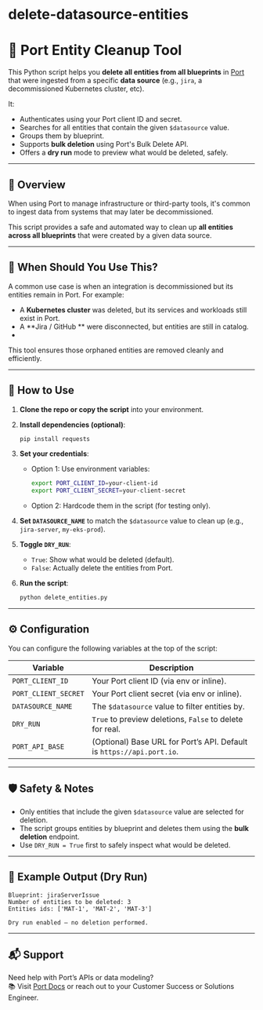 # delete-datasource-entities

# 🧹 Port Entity Cleanup Tool

This Python script helps you **delete all entities from all blueprints** in [Port](https://www.getport.io) that were ingested from a specific **data source** (e.g., `jira`, a decommissioned Kubernetes cluster, etc).  

It:
- Authenticates using your Port client ID and secret.
- Searches for all entities that contain the given `$datasource` value.
- Groups them by blueprint.
- Supports **bulk deletion** using Port's Bulk Delete API.
- Offers a **dry run** mode to preview what would be deleted, safely.

---

## 📌 Overview

When using Port to manage infrastructure or third-party tools, it's common to ingest data from systems that may later be decommissioned.

This script provides a safe and automated way to clean up **all entities across all blueprints** that were created by a given data source.

---

## 🧠 When Should You Use This?

A common use case is when an integration is decommissioned but its entities remain in Port. For example:
- A **Kubernetes cluster** was deleted, but its services and workloads still exist in Port.
- A **Jira / GitHub ** were disconnected, but entities are still in catalog.
- 

This tool ensures those orphaned entities are removed cleanly and efficiently.

---

## 🚀 How to Use

1. **Clone the repo or copy the script** into your environment.
2. **Install dependencies (optional)**:
   ```bash
   pip install requests
   ```
3. **Set your credentials**:
   - Option 1: Use environment variables:
     ```bash
     export PORT_CLIENT_ID=your-client-id
     export PORT_CLIENT_SECRET=your-client-secret
     ```
   - Option 2: Hardcode them in the script (for testing only).
4. **Set `DATASOURCE_NAME`** to match the `$datasource` value to clean up (e.g., `jira-server`, `my-eks-prod`).
5. **Toggle `DRY_RUN`**:
   - `True`: Show what would be deleted (default).
   - `False`: Actually delete the entities from Port.

6. **Run the script**:
   ```bash
   python delete_entities.py
   ```

---

## ⚙️ Configuration

You can configure the following variables at the top of the script:

| Variable         | Description                                                                 |
|------------------|-----------------------------------------------------------------------------|
| `PORT_CLIENT_ID` | Your Port client ID (via env or inline).                                   |
| `PORT_CLIENT_SECRET` | Your Port client secret (via env or inline).                          |
| `DATASOURCE_NAME`| The `$datasource` value to filter entities by.                             |
| `DRY_RUN`        | `True` to preview deletions, `False` to delete for real.                   |
| `PORT_API_BASE`  | (Optional) Base URL for Port’s API. Default is `https://api.port.io`.      |

---

## 🛡️ Safety & Notes

- Only entities that include the given `$datasource` value are selected for deletion.
- The script groups entities by blueprint and deletes them using the **bulk deletion** endpoint.
- Use `DRY_RUN = True` first to safely inspect what would be deleted.

---

## 🧩 Example Output (Dry Run)

```
Blueprint: jiraServerIssue  
Number of entities to be deleted: 3  
Entities ids: ['MAT-1', 'MAT-2', 'MAT-3']

Dry run enabled — no deletion performed.
```

---

## 📬 Support

Need help with Port’s APIs or data modeling?  
📚 Visit [Port Docs](https://docs.getport.io) or reach out to your Customer Success or Solutions Engineer.
